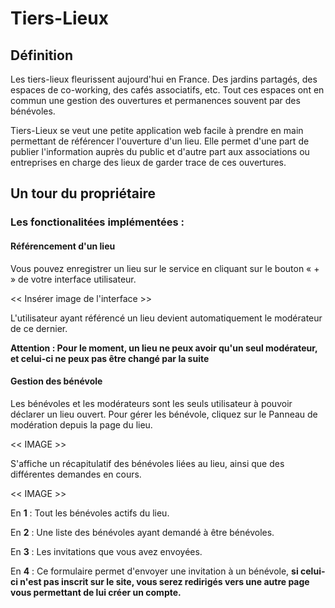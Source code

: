 # Tiers-Lieux
## Définition
Les tiers-lieux fleurissent aujourd'hui en France. Des jardins partagés, des espaces de co-working, 
des cafés associatifs, etc. Tout ces espaces ont en commun une gestion des ouvertures et permanences souvent par
des bénévoles. 

Tiers-Lieux se veut une petite application web facile à prendre en main permettant de référencer 
l'ouverture d'un lieu. Elle permet d'une part de publier l'information auprès du public et d'autre part
aux associations ou entreprises en charge des lieux de garder trace de ces ouvertures.

## Un tour du propriétaire
### Les fonctionalitées implémentées :
#### Référencement d'un lieu
Vous pouvez enregistrer un lieu sur le service en cliquant sur le bouton « + » de votre interface
utilisateur.

<< Insérer image de l'interface >>

L'utilisateur ayant référencé un lieu devient automatiquement le modérateur de ce dernier. 

**Attention : Pour le moment, un lieu ne peux avoir qu'un seul modérateur, et celui-ci ne peux pas être changé par la suite**

#### Gestion des bénévole
Les bénévoles et les modérateurs sont les seuls utilisateur à pouvoir déclarer un lieu ouvert. 
Pour gérer les bénévole, cliquez sur le Panneau de modération depuis la page du lieu.

<< IMAGE >>

S'affiche un récapitulatif des bénévoles liées au lieu, ainsi que des différentes demandes en cours. 

<< IMAGE >>

En **1** :  Tout les bénévoles actifs du lieu.

En **2** : Une liste des bénévoles ayant demandé à être bénévoles.

En **3** : Les invitations que vous avez envoyées.

En **4** : Ce formulaire permet d'envoyer une invitation à un bénévole, **si celui-ci n'est pas inscrit sur
le site, vous serez redirigés vers une autre page vous permettant de lui créer un compte.**